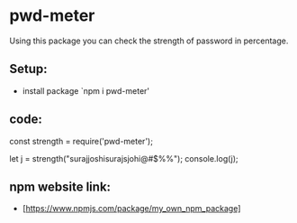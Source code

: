 # pwd-meter
Using this package you can check the strength of password in percentage.

## Setup:
- install package `npm i pwd-meter'

## code:
const strength = require('pwd-meter');

let j = strength("surajjoshisurajsjohi@#$%%");
console.log(j);

## npm website link:
- [https://www.npmjs.com/package/my_own_npm_package]
